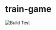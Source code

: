 # train-game
![Build Test](https://github.com/samualtnorman/train-game/workflows/Build%20Test/badge.svg)
